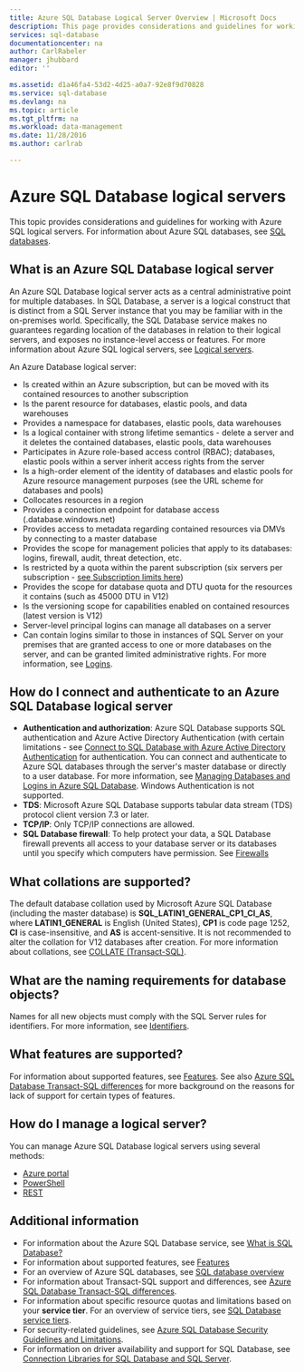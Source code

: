 ```yaml
---
title: Azure SQL Database Logical Server Overview | Microsoft Docs
description: This page provides considerations and guidelines for working with Azure SQL logical servers.
services: sql-database
documentationcenter: na
author: CarlRabeler
manager: jhubbard
editor: ''

ms.assetid: d1a46fa4-53d2-4d25-a0a7-92e8f9d70828
ms.service: sql-database
ms.devlang: na
ms.topic: article
ms.tgt_pltfrm: na
ms.workload: data-management
ms.date: 11/28/2016
ms.author: carlrab

---
```

# Azure SQL Database logical servers

This topic provides considerations and guidelines for working with Azure SQL logical servers. For information about Azure SQL databases, see [SQL databases](sql-database-database-overview.md).

## What is an Azure SQL Database logical server
An Azure SQL Database logical server acts as a central administrative point for multiple databases. In SQL Database, a server is a logical construct that is distinct from a SQL Server instance that you may be familiar with in the on-premises world. Specifically, the SQL Database service makes no guarantees regarding location of the databases in relation to their logical servers, and exposes no instance-level access or features. For more information about Azure SQL logical servers, see [Logical servers](sql-database-server-overview.md). 

An Azure Database logical server:

- Is created within an Azure subscription, but can be moved with its contained resources to another subscription
- Is the parent resource for databases, elastic pools, and data warehouses
- Provides a namespace for databases, elastic pools, data warehouses
- Is a logical container with strong lifetime semantics - delete a server and it deletes the contained databases, elastic pools, data warehouses
- Participates in Azure role-based access control (RBAC); databases, elastic pools within a server inherit access rights from the server
- Is a high-order element of the identity of databases and elastic pools for Azure resource management purposes (see the URL scheme for databases and pools)
- Collocates resources in a region
- Provides a connection endpoint for database access (<serverName>.database.windows.net)
- Provides access to metadata regarding contained resources via DMVs by connecting to a master database 
- Provides the scope for management policies that apply to its databases: logins, firewall, audit, threat detection, etc. 
- Is restricted by a quota within the parent subscription (six servers per subscription - [see Subscription limits here](../azure-subscription-service-limits.md))
- Provides the scope for database quota and DTU quota for the resources it contains (such as 45000 DTU in V12)
- Is the versioning scope for capabilities enabled on contained resources (latest version is V12)
- Server-level principal logins can manage all databases on a server
- Can contain logins similar to those in instances of SQL Server on your premises that are granted access to one or more databases on the server, and can be granted limited administrative rights. For more information, see [Logins](sql-database-manage-logins.md).

## How do I connect and authenticate to an Azure SQL Database logical server

- **Authentication and authorization**: Azure SQL Database supports SQL authentication and Azure Active Directory Authentication (with certain limitations - see [Connect to SQL Database with Azure Active Directory Authentication](sql-database-aad-authentication.md) for authentication. You can connect and authenticate to Azure SQL databases through the server's master database or directly to a user database. 
For more information, see [Managing Databases and Logins in Azure SQL Database](sql-database-manage-logins.md). Windows Authentication is not supported. 
- **TDS**: Microsoft Azure SQL Database supports tabular data stream (TDS) protocol client version 7.3 or later.
- **TCP/IP**: Only TCP/IP connections are allowed.
- **SQL Database firewall**: To help protect your data, a SQL Database firewall prevents all access to your database server or its databases until you specify which computers have permission. See [Firewalls](sql-database-firewall-configure.md)

## What collations are supported?

The default database collation used by Microsoft Azure SQL Database (including the master database) is **SQL_LATIN1_GENERAL_CP1_CI_AS**, where **LATIN1_GENERAL** is English (United States), **CP1** is code page 1252, **CI** is case-insensitive, and **AS** is accent-sensitive. It is not recommended to alter the collation for V12 databases after creation. For more information about collations, see [COLLATE (Transact-SQL)](https://msdn.microsoft.com/library/ms184391.aspx).

## What are the naming requirements for database objects?

Names for all new objects must comply with the SQL Server rules for identifiers. For more information, see [Identifiers](https://msdn.microsoft.com/library/ms175874.aspx).

## What features are supported?

For information about supported features, see [Features](sql-database-features.md). See also [Azure SQL Database Transact-SQL differences](sql-database-transact-sql-information.md) for more background on the reasons for lack of support for certain types of features.

## How do I manage a logical server?

You can manage Azure SQL Database logical servers using several methods:
- [Azure portal](sql-database-manage-portal.md)
- [PowerShell](sql-database-manage-powershell.md)
- [REST](/rest/api/sql/)

## Additional information

- For information about the Azure SQL Database service, see [What is SQL Database?](sql-database-technical-overview.md)
- For information about supported features, see [Features](sql-database-features.md)
- For an overview of Azure SQL databases, see [SQL database overview](sql-databases-overview.md)
- For information about Transact-SQL support and differences, see [Azure SQL Database Transact-SQL differences](sql-database-transact-sql-information.md).
- For information about specific resource quotas and limitations based on your **service tier**. For an overview of service tiers, see [SQL Database service tiers](sql-database-service-tiers.md).
- For security-related guidelines, see [Azure SQL Database Security Guidelines and Limitations](sql-database-security-guidelines.md).
- For information on driver availability and support for SQL Database, see [Connection Libraries for SQL Database and SQL Server](sql-database-libraries.md).

